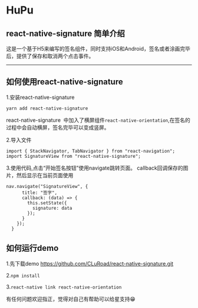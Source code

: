 # HuPu
## react-native-signature 简单介绍
这是一个基于H5来编写的签名组件，同时支持iOS和Android，签名或者涂画完毕后，提供了保存和取消两个点击事件。

-------
## 如何使用react-native-signature


1.安装react-native-signature

`yarn add react-native-signature`

react-native-signature  中加入了横屏组件`react-native-orientation`,在签名的过程中会自动横屏，签名完毕可以变成竖屏。

2.导入文件
```
import { StackNavigator, TabNavigator } from "react-navigation";
import SignatureView from "react-native-signature";
```
3.使用代码,点击“开始签名按钮”使用navigate跳转页面。 callback回调保存的图片，然后显示在当前页面使用

```
nav.navigate("SignatureView", {
      title: "签字",
      callback: (data) => {
        this.setState({
          signature: data
        });
      }
    });
  }
```

## 如何运行demo
1.先下载demo https://github.com/CLuRoad/react-native-signature.git

2.`npm install`

3.`react-native link react-native-orientation`

有任何问题欢迎指正，觉得对自己有帮助可以给星支持😁
